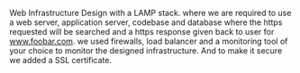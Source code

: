 Web Infrastructure Design with a LAMP stack. where we are required to use a web server, application server, codebase and database where 
the https requested will be searched and a https response given back to user for www.foobar.com.
we used firewalls, load balancer and a monitoring tool of your choice to monitor the designed infrastructure. And to make it secure we added
a SSL certificate.
